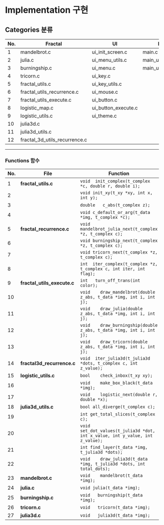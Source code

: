 # Implementation 구현
## Categories 분류
|No.|Fractal|UI|Main|Header|
|---|---|---|---|---|
|1|mandelbrot.c|ui_init_screen.c|main.c|fractal.h|
|2|julia.c|ui_menu_utils.c|main_utils.c|ui.h|
|3|burningship.c|ui_menu.c|main_utils_parse.c|main.h|
|4|tricorn.c|ui_key.c|||
|5|fractal_utils.c|ui_key_utils.c|||
|6|fractal_utils_recurrence.c|ui_mouse.c|||
|7|fractal_utils_execute.c|ui_button.c|||
|8|logistic_map.c|ui_button_execute.c|||
|9|logistic_utils.c|ui_theme.c|||
|10|julia3d.c||||
|11|julia3d_utils.c||||
|12|fractal_3d_utils_recurrence.c||||

---

### Functions 함수
|No.|File|Function|
|---|---|---|
|1|**fractal_utils.c**|```void	init_complex(t_complex *c, double r, double i);```|
|2||```void	init_xy(t_xy *xy, int x, int y);```|
|3||```double	c_abs(t_complex z);```|
|4||```void	c_default_or_arg(t_data *img, t_complex *c);```|
|5|**fractal_recurrence.c**|```void	mandelbrot_julia_next(t_complex *z, t_complex c);```|
|6||```void	burningship_next(t_complex *z, t_complex c);```|
|7||```void	tricorn_next(t_complex *z, t_complex c);```|
|8||```int	iter_complex(t_complex *z, t_complex c, int iter, int flag);```|
|9|**fractal_utils_execute.c**|```int	turn_off_trans(int color);```|
|10||```void	draw_mandelbrot(double z_abs, t_data *img, int i, int j);```|
|11||```void	draw_julia(double z_abs, t_data *img, int i, int j);```|
|12||```void	draw_burningship(double z_abs, t_data *img, int i, int j);```|
|13||```void	draw_tricorn(double z_abs, t_data *img, int i, int j);```|
|14|**fractal3d_recurrence.c**|```void	iter_julia3d(t_julia3d *dots, t_complex c, int z_value);```|
|15|**logistic_utils.c**|```bool	check_inbox(t_xy xy);```|
|16||```void	make_box_black(t_data *img);```|
|17||```void	logistic_next(double r, double *x);```|
|18|**julia3d_utils.c**|```bool	all_diverge(t_complex c);```|
|19||```int	get_total_slices(t_complex c);```|
|20||```void	set_dot_values(t_julia3d *dot, int x_value, int y_value, int z_value);```|
|21||```int	find_layer(t_data *img, t_julia3d *dots);```|
|22||```void	draw_julia3d(t_data *img, t_julia3d *dots, int total_dots);```|
|23|**mandelbrot.c**|```void	mandelbrot(t_data *img);```|
|24|**julia.c**|```void	julia(t_data *img);```|
|25|**burningship.c**|```void	burningship(t_data *img);```|
|26|**tricorn.c**|```void	tricorn(t_data *img);```|
|27|**julia3d.c**|```void	julia3d(t_data *img);```|
